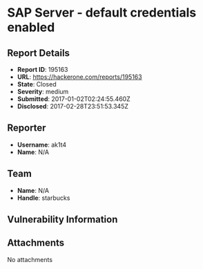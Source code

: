 # SAP Server - default credentials enabled

## Report Details
- **Report ID**: 195163
- **URL**: https://hackerone.com/reports/195163
- **State**: Closed
- **Severity**: medium
- **Submitted**: 2017-01-02T02:24:55.460Z
- **Disclosed**: 2017-02-28T23:51:53.345Z

## Reporter
- **Username**: ak1t4
- **Name**: N/A

## Team
- **Name**: N/A
- **Handle**: starbucks

## Vulnerability Information


## Attachments
No attachments
